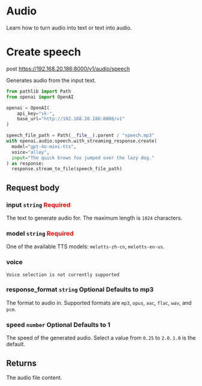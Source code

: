 # Audio
Learn how to turn audio into text or text into audio.

# Create speech
post https://192.168.20.186:8000/v1/audio/speech

Generates audio from the input text.

```python
from pathlib import Path
from openai import OpenAI

openai = OpenAI(
    api_key="sk-",
    base_url="http://192.168.20.186:8000/v1"
)

speech_file_path = Path(__file__).parent / "speech.mp3"
with openai.audio.speech.with_streaming_response.create(
  model="gpt-4o-mini-tts",
  voice="alloy",
  input="The quick brown fox jumped over the lazy dog."
) as response:
  response.stream_to_file(speech_file_path)
```

## Request body

### input `string` <span style="color: red;">Required</span>
The text to generate audio for. The maximum length is `1024` characters.

### model `string` <span style="color: red;">Required</span>
One of the available TTS models: `melotts-zh-cn`, `melotts-en-us`.

### voice 
`Voice selection is not currently supported`

### response_format `string` Optional Defaults to mp3
The format to audio in. Supported formats are `mp3`, `opus`, `aac`, `flac`, `wav`, and `pcm`.

### speed `number` Optional Defaults to 1
The speed of the generated audio. Select a value from `0.25` to `2.0`. `1.0` is the default.

## Returns
The audio file content.